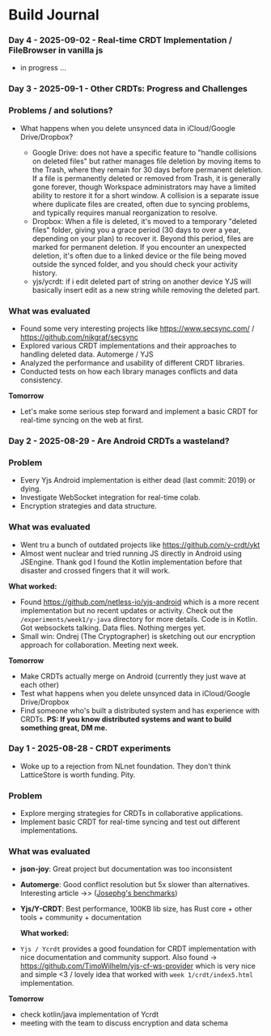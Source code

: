 # Build Journal

### Day 4 - 2025-09-02 - Real-time CRDT Implementation / FileBrowser in vanilla js

- in progress ...

### Day 3 - 2025-09-1 - Other CRDTs: Progress and Challenges

### Problems / and solutions?

- What happens when you delete unsynced data in iCloud/Google Drive/Dropbox?

  - Google Drive: does not have a specific feature to "handle collisions on deleted files" but rather manages file deletion by moving items to the Trash, where they remain for 30 days before permanent deletion. If a file is permanently deleted or removed from Trash, it is generally gone forever, though Workspace administrators may have a limited ability to restore it for a short window. A collision is a separate issue where duplicate files are created, often due to syncing problems, and typically requires manual reorganization to resolve.
  - Dropbox: When a file is deleted, it's moved to a temporary "deleted files" folder, giving you a grace period (30 days to over a year, depending on your plan) to recover it. Beyond this period, files are marked for permanent deletion. If you encounter an unexpected deletion, it's often due to a linked device or the file being moved outside the synced folder, and you should check your activity history.
  - yjs/ycrdt: if i edit deleted part of string on another device YJS will basically insert edit as a new string while removing the deleted part.

### What was evaluated

- Found some very interesting projects like https://www.secsync.com/ / https://github.com/nikgraf/secsync
- Explored various CRDT implementations and their approaches to handling deleted data. Automerge / YJS
- Analyzed the performance and usability of different CRDT libraries.
- Conducted tests on how each library manages conflicts and data consistency.

**Tomorrow**

- Let's make some serious step forward and implement a basic CRDT for real-time syncing on the web at first.

### Day 2 - 2025-08-29 - Are Android CRDTs a wasteland?

### Problem

- Every Yjs Android implementation is either dead (last commit: 2019) or dying.
- Investigate WebSocket integration for real-time colab.
- Encryption strategies and data structure.

### What was evaluated

- Went tru a bunch of outdated projects like https://github.com/y-crdt/ykt
- Almost went nuclear and tried running JS directly in Android using JSEngine. Thank god I found the Kotlin implementation before that disaster and crossed fingers that it will work.

**What worked:**

- Found https://github.com/netless-io/yjs-android which is a more recent implementation but no recent updates or activity. Check out the `/experiments/week1/y-java` directory for more details. Code is in Kotlin. Got websockets talking. Data flies. Nothing merges yet.
- Small win: Ondrej (The Cryptographer) is sketching out our encryption approach for collaboration. Meeting next week.

**Tomorrow**

- Make CRDTs actually merge on Android (currently they just wave at each other)
- Test what happens when you delete unsynced data in iCloud/Google Drive/Dropbox
- Find someone who's built a distributed system and has experience with CRDTs.
  **PS: If you know distributed systems and want to build something great, DM me.**

### Day 1 - 2025-08-28 - CRDT experiments

- Woke up to a rejection from NLnet foundation. They don't think LatticeStore is worth funding. Pity.

### Problem

- Explore merging strategies for CRDTs in collaborative applications.
- Implement basic CRDT for real-time syncing and test out different implementations.

### What was evaluated

- **json-joy**: Great project but documentation was too inconsistent
- **Automerge**: Good conflict resolution but 5x slower than alternatives. Interesting article ->> ([Josephg's benchmarks](https://josephg.com/blog/crdts-go-brrr/))
- **Yjs/Y-CRDT**: Best performance, 100KB lib size, has Rust core + other tools + community + documentation

  **What worked:**

- `Yjs / Ycrdt` provides a good foundation for CRDT implementation with nice documentation and community support. Also found -> https://github.com/TimoWilhelm/yjs-cf-ws-provider which is very nice and simple <3 / lovely idea that worked with `week 1/crdt/index5.html` implementation.

**Tomorrow**

- check kotlin/java implementation of Ycrdt
- meeting with the team to discuss encryption and data schema
